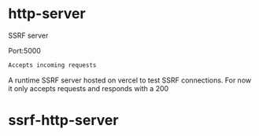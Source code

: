 # http-server

SSRF server

Port:5000

```bash
Accepts incoming requests 
```

A runtime SSRF server hosted on vercel to test SSRF connections. For now it only accepts requests and responds with a 200  
# ssrf-http-server
